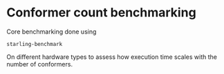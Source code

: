 # Conformer count benchmarking
Core benchmarking done using 

	starling-benchmark 
	
On different hardware types to assess how execution time scales with the number of conformers. 	